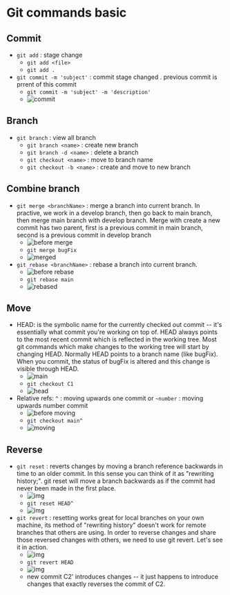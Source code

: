 # Git commands basic

## Commit
* `git add` : stage change
  * `git add <file>`
  * `git add .`
* `git commit -m 'subject'` : commit stage changed . previous commit is prrent of this commit
  * `git commit -m 'subject' -m 'description'`
  * ![commit](images/commit.png)

## Branch
* `git branch` : view all branch
  * `git branch <name>` : create new branch
  * `git branch -d <name>` : delete a branch
  * `git checkout <name>` : move to branch name
  * `git checkout -b <name>` : create and move to new branch

## Combine branch
* `git merge <branchName>` : merge a branch into current branch. In practive, we work in a develop branch, then go back to main branch, then merge main branch with develop branch. Merge with create a new commit has two parent, first is a previous commit in main branch, second is a previous commit in develop branch
  * ![before merge](images/before-merge.png)
  * `git merge bugFix`
  * ![merged](images/merged.png)
* `git rebase <branchName>` : rebase a branch into current branch.
  * ![before rebase](images/before-rebase.png)
  * `git rebase main`
  * ![rebased](images/rebased.png)

## Move
* HEAD: is the symbolic name for the currently checked out commit -- it's essentially what commit you're working on top of. HEAD always points to the most recent commit which is reflected in the working tree. Most git commands which make changes to the working tree will start by changing HEAD. Normally HEAD points to a branch name (like bugFix). When you commit, the status of bugFix is altered and this change is visible through HEAD.
  * ![main](images/main.png)
  * `git checkout C1`
  * ![head](images/head.png)
* Relative refs: `^` : moving upwards one commit or `~number` : moving upwards number commit
  * ![before moving](images/before-moving.png)
  * `git checkout main^`
  * ![moving](images/moving.png)

## Reverse
* `git reset` : reverts changes by moving a branch reference backwards in time to an older commit. In this sense you can think of it as "rewriting history;". git reset will move a branch backwards as if the commit had never been made in the first place.
  * ![img](images/before-reset.png)
  * `git reset HEAD^`
  * ![img](images/reset.png)
* `git revert` : resetting works great for local branches on your own machine, its method of "rewriting history" doesn't work for remote branches that others are using. In order to reverse changes and share those reversed changes with others, we need to use git revert. Let's see it in action.
  * ![img](images/before-reset.png)
  * `git revert HEAD`
  * ![img](images/revert.png)
  * new commit C2' introduces changes -- it just happens to introduce changes that exactly reverses the commit of C2.